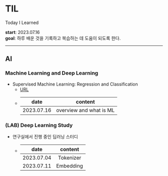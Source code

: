 # TIL
Today I Learned

**start**: 2023.07.16  
**goal**: 하루 배운 것을 기록하고 복습하는 데 도움이 되도록 한다.

---

## AI

### Machine Learning and Deep Learning

- Supervised Machine Learning: Regression and Classification
   - [URL](https://www.coursera.org/learn/machine-learning/home/)
   - | date | content |
     |:---:|:---:|
     | 2023.07.16 | overview and what is ML |  


### (LAB) Deep Learning Study

- 연구실에서 진행 중인 딥러닝 스터디
   - | date | content |
     |:---:|:---:|
     | 2023.07.04 | Tokenizer |
     |2023.07.11 | Embedding|
